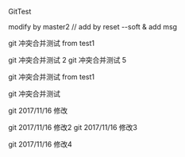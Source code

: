 GitTest




modify by master2 // add by reset --soft  & add msg

git 冲突合并测试 from test1


git 冲突合并测试 2  git 冲突合并测试 5


git 冲突合并测试 from test1


git 冲突合并测试



git 2017/11/16 修改

git 2017/11/16 修改2
git 2017/11/16 修改3

git 2017/11/16 修改4